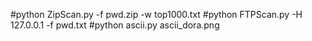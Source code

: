 #python ZipScan.py -f pwd.zip -w top1000.txt
#python FTPScan.py -H 127.0.0.1 -f pwd.txt
#python ascii.py ascii_dora.png 

